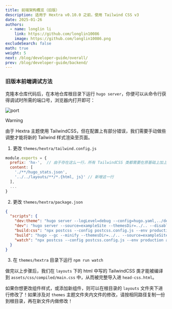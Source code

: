 ```yaml
---
title: 前端架构概览（旧版）
description: 适用于 Hextra v0.10.0 之前，使用 Tailwind CSS v3
date: 2025-01-26
authors:
  - name: longlin li
    link: https://github.com/longlin10086
    image: https://github.com/longlin10086.png
excludeSearch: false
math: true
weight: 5
next: /blog/developer-guide/overall/
prev: /blog/developer-guide/backend/
---
```


### 旧版本前端调试方法

克隆本仓库代码后，在本地仓库根目录下运行 `hugo server`，你便可以从命令行获得调试时所需的端口号，浏览器内打开即可：

![port](server.png)

> [!WARNING]
> 由于 Hextra 主题使用 TailwindCSS，但在配置上有部分错误，我们需要手动做些调整才能将新的 Tailwind 样式渲染至页面。

1. 更改 `themes/hextra/tailwind.config.js` 

```js
module.exports = {
  prefix: 'hx-',  // 由于存在这么一行，所有 TailwindCSS 类都需要在原基础上加上 'hx-' 前缀
  content: [
    './**/hugo_stats.json',
    '../../layouts/**/*.{html, js}' // 新增这一行
  ],
  ...
}
```

2. 更改 `themes/hextra/package.json`

```json
{
  "scripts": {
    "dev:theme": "hugo server --logLevel=debug --config=hugo.yaml,../dev.toml --environment=theme --source=exampleSite --themesDir=../.. --disableFastRender -D --port 1313",
    "dev": "hugo server --source=exampleSite --themesDir=../.. --disableFastRender -D --port 1313",
    "build:css": "npx postcss --config postcss.config.js --env production assets/css/styles.css -o assets/css/compiled/main.css",
    "build": "hugo --gc --minify --themesDir=../.. --source=exampleSite",
    "watch": "npx postcss --config postcss.config.js --env production assets/css/styles.css -o ../../assets/css/compiled/main.css --watch" // 新增这一行
  }
}
```

3. 在 `themes/hextra` 目录下运行 `npm run watch`

做完以上步骤后，我们在 `layouts` 下的 html 中写的 TailwindCSS 类才能被编译到 `assets/css/compiled/main.css` 中，从而被完整导入进 `head-css.html`。

如果你想更改组件样式，或添加新组件，则可以在根目录的 `layouts` 文件夹下进行修改了！如果涉及对 `themes` 主题文件夹内文件的修改，请按相同路径复制一份到根目录，再在新文件内做修改！